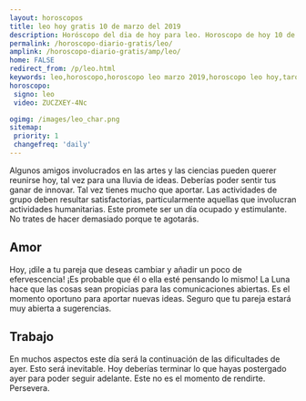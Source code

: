 ```yaml
---
layout: horoscopos
title: leo hoy gratis 10 de marzo del 2019 
description: Horóscopo del dia de hoy para leo. Horoscopo de hoy 10 de marzo del 2019. Las predicciones de amor, trabajo, vida personal gratis.
permalink: /horoscopo-diario-gratis/leo/
amplink: /horoscopo-diario-gratis/amp/leo/
home: FALSE
redirect_from: /p/leo.html
keywords: leo,horoscopo,horoscopo leo marzo 2019,horoscopo leo hoy,tarot leo marzo 2019,horoscopo leo,tarot leo hoy,horoscopo de hoy,horoscopo diario,tarot del amor,horoscopo de hoy leo,horoscopo diario del tarot, Horoscopo de hoy leo 10 de marzo del 2019,horóscopo del día,signos zodiacales 2019, el horoscopo de hoy
horoscopo:
 signo: leo
 video: ZUCZXEY-4Nc

ogimg: /images/leo_char.png
sitemap:
 priority: 1
 changefreq: 'daily'
---
```



Algunos amigos involucrados en las artes y las ciencias pueden querer reunirse hoy, tal vez para una lluvia de ideas. Deberías poder sentir tus ganar de innovar. Tal vez tienes mucho que aportar. Las actividades de grupo deben resultar satisfactorias, particularmente aquellas que involucran actividades humanitarias. Este promete ser un día ocupado y estimulante. No trates de hacer demasiado porque te agotarás.

## Amor

Hoy, ¡dile a tu pareja que deseas cambiar y añadir un poco de efervescencia! ¡Es probable que él o ella esté pensando lo mismo! La Luna hace que las cosas sean propicias para las comunicaciones abiertas. Es el momento oportuno para aportar nuevas ideas. Seguro que tu pareja estará muy abierta a sugerencias.

## Trabajo

En muchos aspectos este día será la continuación de las dificultades de ayer. Esto será inevitable. Hoy deberías terminar lo que hayas postergado ayer para poder seguir adelante. Este no es el momento de rendirte. Persevera.